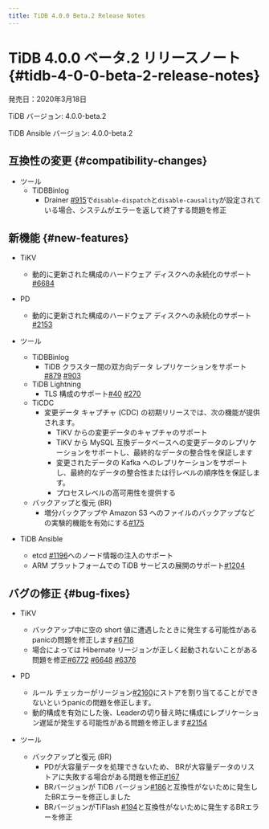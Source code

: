 ```yaml
---
title: TiDB 4.0.0 Beta.2 Release Notes
---
```


# TiDB 4.0.0 ベータ.2 リリースノート {#tidb-4-0-0-beta-2-release-notes}

発売日：2020年3月18日

TiDB バージョン: 4.0.0-beta.2

TiDB Ansible バージョン: 4.0.0-beta.2

## 互換性の変更 {#compatibility-changes}

-   ツール
    -   TiDBBinlog
        -   Drainer [<a href="https://github.com/pingcap/tidb-binlog/pull/915">#915</a>](https://github.com/pingcap/tidb-binlog/pull/915)で`disable-dispatch`と`disable-causality`が設定されている場合、システムがエラーを返して終了する問題を修正

## 新機能 {#new-features}

-   TiKV
    -   動的に更新された構成のハードウェア ディスクへの永続化のサポート[<a href="https://github.com/tikv/tikv/pull/6684">#6684</a>](https://github.com/tikv/tikv/pull/6684)

-   PD
    -   動的に更新された構成のハードウェア ディスクへの永続化のサポート[<a href="https://github.com/pingcap/pd/pull/2153">#2153</a>](https://github.com/pingcap/pd/pull/2153)

-   ツール
    -   TiDBBinlog
        -   TiDB クラスター間の双方向データ レプリケーションをサポート[<a href="https://github.com/pingcap/tidb-binlog/pull/879">#879</a>](https://github.com/pingcap/tidb-binlog/pull/879) [<a href="https://github.com/pingcap/tidb-binlog/pull/903">#903</a>](https://github.com/pingcap/tidb-binlog/pull/903)
    -   TiDB Lightning
        -   TLS 構成のサポート[<a href="https://github.com/tikv/importer/pull/40">#40</a>](https://github.com/tikv/importer/pull/40) [<a href="https://github.com/pingcap/tidb-lightning/pull/270">#270</a>](https://github.com/pingcap/tidb-lightning/pull/270)
    -   TiCDC
        -   変更データ キャプチャ (CDC) の初期リリースでは、次の機能が提供されます。
            -   TiKV からの変更データのキャプチャのサポート
            -   TiKV から MySQL 互換データベースへの変更データのレプリケーションをサポートし、最終的なデータの整合性を保証します
            -   変更されたデータの Kafka へのレプリケーションをサポートし、最終的なデータの整合性または行レベルの順序性を保証します。
            -   プロセスレベルの高可用性を提供する
    -   バックアップと復元 (BR)
        -   増分バックアップや Amazon S3 へのファイルのバックアップなどの実験的機能を有効にする[<a href="https://github.com/pingcap/br/pull/175">#175</a>](https://github.com/pingcap/br/pull/175)

-   TiDB Ansible
    -   etcd [<a href="https://github.com/pingcap/tidb-ansible/pull/1196">#1196</a>](https://github.com/pingcap/tidb-ansible/pull/1196)へのノード情報の注入のサポート
    -   ARM プラットフォームでの TiDB サービスの展開のサポート[<a href="https://github.com/pingcap/tidb-ansible/pull/1204">#1204</a>](https://github.com/pingcap/tidb-ansible/pull/1204)

## バグの修正 {#bug-fixes}

-   TiKV
    -   バックアップ中に空の short 値に遭遇したときに発生する可能性があるpanicの問題を修正します[<a href="https://github.com/tikv/tikv/pull/6718">#6718</a>](https://github.com/tikv/tikv/pull/6718)
    -   場合によっては Hibernate リージョンが正しく起動されないことがある問題を修正[<a href="https://github.com/tikv/tikv/pull/6672">#6772</a>](https://github.com/tikv/tikv/pull/6672) [<a href="https://github.com/tikv/tikv/pull/6648">#6648</a>](https://github.com/tikv/tikv/pull/6648) [<a href="https://github.com/tikv/tikv/pull/6736">#6376</a>](https://github.com/tikv/tikv/pull/6736)

-   PD
    -   ルール チェッカーがリージョン[<a href="https://github.com/pingcap/pd/pull/2160">#2160</a>](https://github.com/pingcap/pd/pull/2160)にストアを割り当てることができないというpanicの問題を修正します。
    -   動的構成を有効にした後、Leaderの切り替え時に構成にレプリケーション遅延が発生する可能性がある問題を修正します[<a href="https://github.com/pingcap/pd/pull/2154">#2154</a>](https://github.com/pingcap/pd/pull/2154)

-   ツール
    -   バックアップと復元 (BR)
        -   PDが大容量データを処理できないため、 BRが大容量データのリストアに失敗する場合がある問題を修正[<a href="https://github.com/pingcap/br/pull/167">#167</a>](https://github.com/pingcap/br/pull/167)
        -   BRバージョンが TiDB バージョン[<a href="https://github.com/pingcap/br/pull/186">#186</a>](https://github.com/pingcap/br/pull/186)と互換性がないために発生したBRエラーを修正しました
        -   BRバージョンがTiFlash [<a href="https://github.com/pingcap/br/pull/194">#194</a>](https://github.com/pingcap/br/pull/194)と互換性がないために発生するBRエラーを修正
